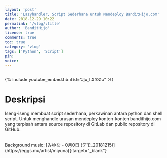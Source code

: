 ```yaml
---
layout: 'post'
title: 'Lazyhandler, Script Sederhana untuk Mendeploy BanditHijo.com'
date: 2018-12-29 10:22
permalink: '/vlog/:title'
author: 'BanditHijo'
license: true
comments: true
toc: true
category: 'vlog'
tags: ['Python', 'Script']
pin:
voice:
---
```


<div style="margin-top:30px;"></div>

{% include youtube_embed.html id="Jju_lt5f0Zo" %}

# Deskripsi

Iseng-iseng membuat script sederhana, perkawinan antara python dan shell script. Untuk menghandle urusan mendeploy konten-konten bandithijo.com yang terpisah antara source repository di GitLab dan public repository di GitHub.

<br>
Background music:
[みゆな - 0月0日 (デモ_20181215)](https://eggs.mu/artist/miyuna){:target="_blank"}
